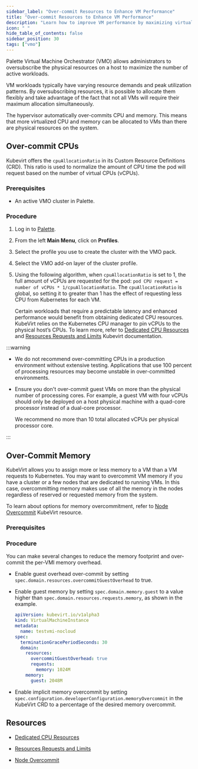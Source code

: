 ```yaml
---
sidebar_label: "Over-commit Resources to Enhance VM Performance"
title: "Over-commit Resources to Enhance VM Performance"
description: "Learn how to improve VM performance by maximizing virtual machine CPU and memory using Palette."
icon: " "
hide_table_of_contents: false
sidebar_position: 30
tags: ["vmo"]
---
```


Palette Virtual Machine Orchestrator (VMO) allows administrators to oversubscribe the physical resources on a host to
maximize the number of active workloads.

VM workloads typically have varying resource demands and peak utilization patterns. By oversubscribing resources, it is
possible to allocate them flexibly and take advantage of the fact that not all VMs will require their maximum allocation
simultaneously.

The hypervisor automatically over-commits CPU and memory. This means that more virtualized CPU and memory can be
allocated to VMs than there are physical resources on the system.

## Over-commit CPUs

Kubevirt offers the `cpuAllocationRatio` in its Custom Resource Definitions (CRD). This ratio is used to normalize the
amount of CPU time the pod will request based on the number of virtual CPUs (vCPUs).

### Prerequisites

- An active VMO cluster in Palette.

### Procedure

1. Log in to [Palette](https://console.spectrocloud.com).

2. From the left **Main Menu**, click on **Profiles**.

3. Select the profile you use to create the cluster with the VMO pack.

4. Select the VMO add-on layer of the cluster profile.

5. Using the following algorithm, when `cpuAllocationRatio` is set to 1, the full amount of vCPUs are requested for the
   pod: `pod CPU request = number of vCPUs * 1/cpuAllocationRatio`. The `cpuAllocationRatio` is global, so setting it to
   greater than 1 has the effect of requesting less CPU from Kubernetes for each VM.

   Certain workloads that require a predictable latency and enhanced performance would benefit from obtaining dedicated
   CPU resources. KubeVirt relies on the Kubernetes CPU manager to pin vCPUs to the physical host’s CPUs. To learn more,
   refer to [Dedicated CPU Resources](https://kubevirt.io/user-guide/compute/dedicated_cpu_resources/) and
   [Resources Requests and Limits](https://kubevirt.io/user-guide/compute/virtual_hardware/#resources-requests-and-limits)
   Kubevirt documentation.

:::warning

- We do not recommend over-committing CPUs in a production environment without extensive testing. Applications that use
  100 percent of processing resources may become unstable in over-committed environments.

- Ensure you don't over-commit guest VMs on more than the physical number of processing cores. For example, a guest VM
  with four vCPUs should only be deployed on a host physical machine with a quad-core processor instead of a dual-core
  processor.

  We recommend no more than 10 total allocated vCPUs per physical processor core.

:::

## Over-Commit Memory

KubeVirt allows you to assign more or less memory to a VM than a VM requests to Kubernetes. You may want to overcommit
VM memory if you have a cluster or a few nodes that are dedicated to running VMs. In this case, overcommitting memory
makes use of all the memory in the nodes regardless of reserved or requested memory from the system.

To learn about options for memory overcommitment, refer to
[Node Overcommit](https://kubevirt.io/user-guide/compute/node_overcommit/) KubeVirt resource.

### Prerequisites

### Procedure

You can make several changes to reduce the memory footprint and over-commit the per-VMI memory overhead.

- Enable guest overhead over-commit by setting `spec.domain.resources.overcommitGuestOverhead` to true.

- Enable guest memory by setting `spec.domain.memory.guest` to a value higher than
  `spec.domain.resources.requests.memory`, as shown in the example.

  ```yaml
  apiVersion: kubevirt.io/v1alpha3
  kind: VirtualMachineInstance
  metadata:
    name: testvmi-nocloud
  spec:
    terminationGracePeriodSeconds: 30
    domain:
      resources:
        overcommitGuestOverhead: true
        requests:
          memory: 1024M
      memory:
        guest: 2048M
  ```

- Enable implicit memory overcommit by setting `spec.configuration.developerConfiguration.memoryOvercommit` in the
  KubeVirt CRD to a percentage of the desired memory overcommit.

## Resources

- [Dedicated CPU Resources](https://kubevirt.io/user-guide/compute/dedicated_cpu_resources/)

- [Resources Requests and Limits](https://kubevirt.io/user-guide/compute/virtual_hardware/#resources-requests-and-limits)

- [Node Overcommit](https://kubevirt.io/user-guide/compute/node_overcommit/)
